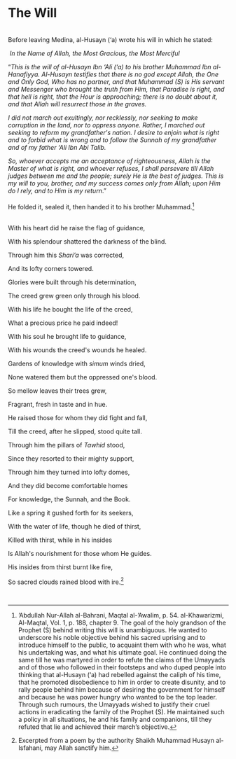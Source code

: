 The Will
========

   
 Before leaving Medina, al-Husayn (‘a) wrote his will in which he
stated:

 *In the Name of Allah, the Most Gracious, the Most Merciful*

“*This is the will of al-Husayn Ibn ‘Ali (‘a) to his brother Muhammad
Ibn al-Hanafiyya. Al-Husayn testifies that there is no god except Allah,
the One and Only God, Who has no partner, and that Muhammad (S) is His
servant and Messenger who brought the truth from Him, that Paradise is
right, and that hell is right, that the Hour is approaching; there is no
doubt about it, and that Allah will resurrect those in the graves.*

*I did not march out exultingly, nor recklessly, nor seeking to make
corruption in the land, nor to oppress anyone. Rather, I marched out
seeking to reform my grandfather's nation. I desire to enjoin what is
right and to forbid what is wrong and to follow the Sunnah of my
grandfather and of my father ‘Ali Ibn Abi Talib.*

*So, whoever accepts me an acceptance of righteousness, Allah is the
Master of what is right, and whoever refuses, I shall persevere till
Allah judges between me and the people; surely He is the best of judges.
This is my will to you, brother, and my success comes only from Allah;
upon Him do I rely, and to Him is my return*.”  
    
 He folded it, sealed it, then handed it to his brother Muhammad.[^1]  
  

With his heart did he raise the flag of guidance,

With his splendour shattered the darkness of the blind.

Through him this *Shari’a* was corrected,

And its lofty corners towered.

Glories were built through his determination,

The creed grew green only through his blood.

With his life he bought the life of the creed,

What a precious price he paid indeed!

With his soul he brought life to guidance,

With his wounds the creed's wounds he healed.

Gardens of knowledge with *simum* winds dried,

None watered them but the oppressed one's blood.

So mellow leaves their trees grew,

Fragrant, fresh in taste and in hue.

He raised those for whom they did fight and fall,

Till the creed, after he slipped, stood quite tall.

Through him the pillars of *Tawhid* stood,

Since they resorted to their mighty support,

Through him they turned into lofty domes,

And they did become comfortable homes

For knowledge, the Sunnah, and the Book.

Like a spring it gushed forth for its seekers,

With the water of life, though he died of thirst,

Killed with thirst, while in his insides

Is Allah's nourishment for those whom He guides.

His insides from thirst burnt like fire,

So sacred clouds rained blood with ire.[^2]

 

[^1]: ’Abdullah Nur-Allah al-Bahrani, Maqtal al-’Awalim, p. 54.
al-Khawarizmi, Al-Maqtal, Vol. 1, p. 188, chapter 9. The goal of the
holy grandson of the Prophet (S) behind writing this will is
unambiguous. He wanted to underscore his noble objective behind his
sacred uprising and to introduce himself to the public, to acquaint them
with who he was, what his undertaking was, and what his ultimate goal.
He continued doing the same till he was martyred in order to refute the
claims of the Umayyads and of those who followed in their footsteps and
who duped people into thinking that al-Husayn (‘a) had rebelled against
the caliph of his time, that he promoted disobedience to him in order to
create disunity, and to rally people behind him because of desiring the
government for himself and because he was power hungry who wanted to be
the top leader. Through such rumours, the Umayyads wished to justify
their cruel actions in eradicating the family of the Prophet (S). He
maintained such a policy in all situations, he and his family and
companions, till they refuted that lie and achieved their march’s
objective.

[^2]: Excerpted from a poem by the authority Shaikh Muhammad Husayn
al-Isfahani, may Allah sanctify him.


